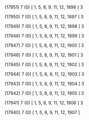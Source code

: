 (17951) 7 (0) [ 1, 5, 8, 9, 11, 12, 1896 ] 3 


(17950) 7 (0) [ 1, 5, 8, 9, 11, 12, 1897 ] 3 


(17949) 7 (0) [ 1, 5, 8, 9, 11, 12, 1898 ] 3 


(17948) 7 (0) [ 1, 5, 8, 9, 11, 12, 1899 ] 3 


(17947) 7 (0) [ 1, 5, 8, 9, 11, 12, 1900 ] 3 


(17946) 7 (0) [ 1, 5, 8, 9, 11, 12, 1901 ] 3 


(17945) 7 (0) [ 1, 5, 8, 9, 11, 12, 1902 ] 3 


(17944) 7 (0) [ 1, 5, 8, 9, 11, 12, 1903 ] 3 


(17943) 7 (0) [ 1, 5, 8, 9, 11, 12, 1904 ] 3 


(17942) 7 (0) [ 1, 5, 8, 9, 11, 12, 1905 ] 3 


(17941) 7 (0) [ 1, 5, 8, 9, 11, 12, 1906 ] 3 


(17940) 7 (0) [ 1, 5, 8, 9, 11, 12, 1907 ]  

